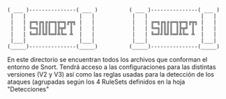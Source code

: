     ( ___ )---------------( ___ )          ( ___ )---------------( ___ ) 
     |   |                 |   |            |   |                 |   |   
     |   | ╔═╗╔╗╔╔═╗╦═╗╔╦╗ |   |            |   | ╔═╗╔╗╔╔═╗╦═╗╔╦╗ |   |  
     |   | ╚═╗║║║║ ║╠╦╝ ║  |   |            |   | ╚═╗║║║║ ║╠╦╝ ║  |   | 
     |   | ╚═╝╝╚╝╚═╝╩╚═ ╩  |   |            |   | ╚═╝╝╚╝╚═╝╩╚═ ╩  |   | 
     |___|                 |___|            |___|                 |___| 
    (_____)---------------(_____)          (_____)---------------(_____)  

En este directorio se encuentran todos los archivos que conforman el entorno de Snort. Tendrá acceso a las configuraciones
para las distintas versiones (V2 y V3) así como las reglas usadas para la detección de los ataques (agrupadas según los 4 
RuleSets definidos en la hoja "Detecciones"
